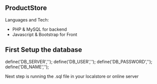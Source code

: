 ## ProductStore

Languages and Tech:
- PHP & MySQL for backend
- Javascript & Bootstrap for Front

## First Setup the database 

define('DB_SERVER','');
define('DB_USER','');
define('DB_PASSWORD','');
define('DB_NAME','');


Next step is running the .sql file in your localstore or online server
